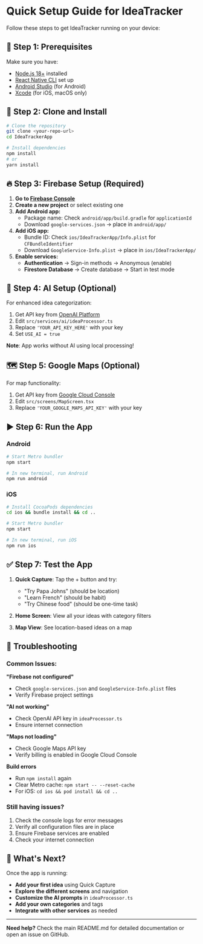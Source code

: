 # Quick Setup Guide for IdeaTracker

Follow these steps to get IdeaTracker running on your device:

## 🚀 Step 1: Prerequisites

Make sure you have:
- [Node.js 18+](https://nodejs.org/) installed
- [React Native CLI](https://reactnative.dev/docs/environment-setup) set up
- [Android Studio](https://developer.android.com/studio) (for Android)
- [Xcode](https://developer.apple.com/xcode/) (for iOS, macOS only)

## 📱 Step 2: Clone and Install

```bash
# Clone the repository
git clone <your-repo-url>
cd IdeaTrackerApp

# Install dependencies
npm install
# or
yarn install
```

## 🔥 Step 3: Firebase Setup (Required)

1. **Go to [Firebase Console](https://console.firebase.google.com/)**
2. **Create a new project** or select existing one
3. **Add Android app:**
   - Package name: Check `android/app/build.gradle` for `applicationId`
   - Download `google-services.json` → place in `android/app/`
4. **Add iOS app:**
   - Bundle ID: Check `ios/IdeaTrackerApp/Info.plist` for `CFBundleIdentifier`
   - Download `GoogleService-Info.plist` → place in `ios/IdeaTrackerApp/`
5. **Enable services:**
   - **Authentication** → Sign-in methods → Anonymous (enable)
   - **Firestore Database** → Create database → Start in test mode

## 🤖 Step 4: AI Setup (Optional)

For enhanced idea categorization:

1. Get API key from [OpenAI Platform](https://platform.openai.com/api-keys)
2. Edit `src/services/ai/ideaProcessor.ts`
3. Replace `'YOUR_API_KEY_HERE'` with your key
4. Set `USE_AI = true`

**Note**: App works without AI using local processing!

## 🗺️ Step 5: Google Maps (Optional)

For map functionality:

1. Get API key from [Google Cloud Console](https://console.cloud.google.com/)
2. Edit `src/screens/MapScreen.tsx`
3. Replace `'YOUR_GOOGLE_MAPS_API_KEY'` with your key

## ▶️ Step 6: Run the App

### Android
```bash
# Start Metro bundler
npm start

# In new terminal, run Android
npm run android
```

### iOS
```bash
# Install CocoaPods dependencies
cd ios && bundle install && cd ..

# Start Metro bundler
npm start

# In new terminal, run iOS
npm run ios
```

## ✅ Step 7: Test the App

1. **Quick Capture**: Tap the + button and try:
   - "Try Papa Johns" (should be location)
   - "Learn French" (should be habit)
   - "Try Chinese food" (should be one-time task)

2. **Home Screen**: View all your ideas with category filters

3. **Map View**: See location-based ideas on a map

## 🔧 Troubleshooting

### Common Issues:

**"Firebase not configured"**
- Check `google-services.json` and `GoogleService-Info.plist` files
- Verify Firebase project settings

**"AI not working"**
- Check OpenAI API key in `ideaProcessor.ts`
- Ensure internet connection

**"Maps not loading"**
- Check Google Maps API key
- Verify billing is enabled in Google Cloud Console

**Build errors**
- Run `npm install` again
- Clear Metro cache: `npm start -- --reset-cache`
- For iOS: `cd ios && pod install && cd ..`

### Still having issues?

1. Check the console logs for error messages
2. Verify all configuration files are in place
3. Ensure Firebase services are enabled
4. Check your internet connection

## 🎯 What's Next?

Once the app is running:

- **Add your first idea** using Quick Capture
- **Explore the different screens** and navigation
- **Customize the AI prompts** in `ideaProcessor.ts`
- **Add your own categories** and tags
- **Integrate with other services** as needed

---

**Need help?** Check the main README.md for detailed documentation or open an issue on GitHub.
